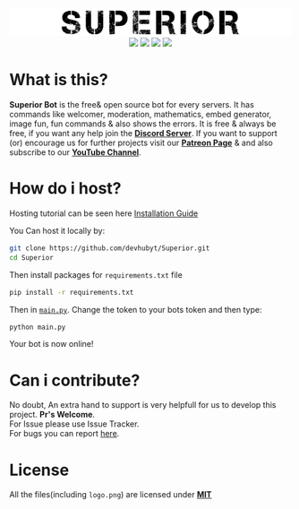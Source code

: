 <div align="center">
<img src="./logo.png" alt="logo.png">
<br>
<img src="https://img.shields.io/badge/python-3.7-blue?style=flat&logo=Python">
<a href="https://patreon.com/devhubyt"><img src="https://img.shields.io/badge/donate-patreon-orange?style=flat&logo=Patreon"></a>
<a href="https://discord.gg/qBx2uKZ"><img src="https://img.shields.io/badge/join-server-informational?style=flat&logo=Discord"></a>
<a href="https://github.com/psf/black"><img src="https://img.shields.io/badge/code%20style-black-000000.svg"></a>
</div>

# What is this?
**Superior Bot** is the free& open source bot for every servers. It has commands like welcomer, moderation, mathematics, embed generator, image fun, fun commands & also shows the errors. It is free & always be free, if you want any help join the **[Discord Server](https://discord.gg/qBx2uKZ)**. If you want to support (or) encourage us for further projects visit our **[Patreon Page](https://patreon.com/devhbuyt)** & and also subscribe to our **[YouTube Channel](https://www.youtube.com/channel/UCWRmGuKte213IRAg62_ycPw)**.

# How do i host?
Hosting tutorial can be seen here [Installation Guide](https://github.com/devhubyt/Superior/wiki/Installation-Tutorial)

You Can host it locally by:

```sh
git clone https://github.com/devhubyt/Superior.git
cd Superior
```

Then install packages for `requirements.txt` file

```sh
pip install -r requirements.txt
```

Then in [`main.py`](https://github.com/devhubyt/Superior/blob/master/main.py#L30). Change the token to your bots token and then type:

```sh
python main.py
```

Your bot is now online!

# Can i contribute?
No doubt, An extra hand to support is very helpfull for us to develop this project. **Pr's Welcome**.<br>
For Issue please use Issue Tracker.<br>
For bugs you can report [here](https://discord.gg/qBx2uKZ).

# License
All the files(including `logo.png`) are licensed under **[MIT](https://github.com/devhubyt/Superior/blob/master/LICENSE)**
